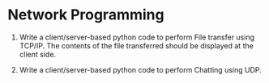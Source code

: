 <h1>Network Programming</h1>

1. Write a client/server-based python code to perform File transfer using TCP/IP. The
contents of the file transferred should be displayed at the client side.


2. Write a client/server-based python code to perform Chatting using UDP.